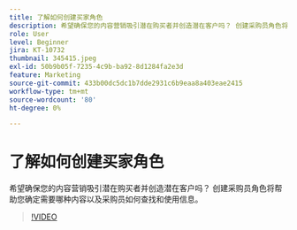 ```yaml
---
title: 了解如何创建买家角色
description: 希望确保您的内容营销吸引潜在购买者并创造潜在客户吗？ 创建采购员角色将帮助您确定需要哪种内容以及采购员如何查找和使用信息。
role: User
level: Beginner
jira: KT-10732
thumbnail: 345415.jpeg
exl-id: 50b9b05f-7235-4c9b-ba92-8d1284fa2e3d
feature: Marketing
source-git-commit: 433b00dc5dc1b7dde2931c6b9eaa8a403eae2415
workflow-type: tm+mt
source-wordcount: '80'
ht-degree: 0%

---
```


# 了解如何创建买家角色

希望确保您的内容营销吸引潜在购买者并创造潜在客户吗？ 创建采购员角色将帮助您确定需要哪种内容以及采购员如何查找和使用信息。

>[!VIDEO](https://video.tv.adobe.com/v/345415/?quality=12&learn=on)

